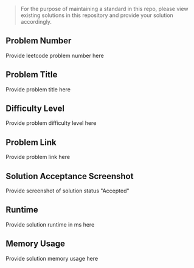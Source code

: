 > For the purpose of maintaining a standard in this repo, please view existing solutions in this repository and provide your solution accordingly.

## Problem Number
Provide leetcode problem number here

## Problem Title
Provide problem title here

## Difficulty Level
Provide problem difficulty level here

## Problem Link
Provide problem link here

## Solution Acceptance Screenshot
Provide screenshot of solution status "Accepted"

## Runtime
Provide solution runtime in ms here

## Memory Usage
Provide solution memory usage here
